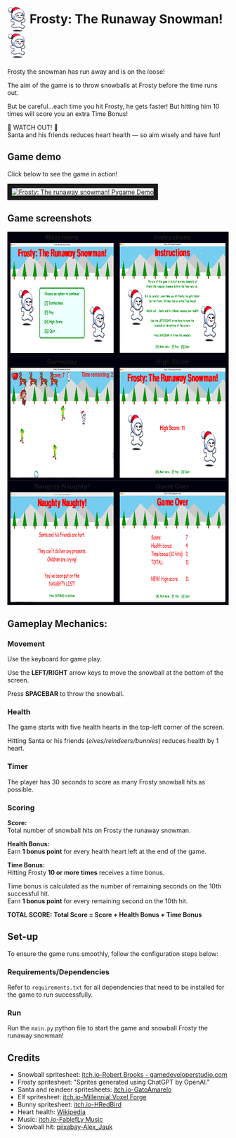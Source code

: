 
# <img src="assets/images/game_play_imgs/frosty.png" alt="Frosty on the right" width="44" height="60" style="vertical-align: middle; margin-bottom: 0px;"> Frosty: The Runaway Snowman!   <img src="assets/images/game_play_imgs/frosty.png" alt="Frosty on the right" width="44" height="60" style="vertical-align: middle; margin-bottom: 0px;">

Frosty the snowman has run away and is on the loose!

The aim of the game is to throw snowballs at Frosty before the time runs out.

But be careful...each time you hit Frosty, he gets faster! But hitting him 10 times will score you an extra Time Bonus!

👀 WATCH OUT! 👀 \
Santa and his friends reduces heart health — so aim wisely and have fun!

## Game demo

Click below to see the game in action!

<a href="https://www.youtube.com/watch?v=q5vUsj5pjaY
" target="_blank"><img src="http://img.youtube.com/vi/q5vUsj5pjaY/0.jpg"
alt="Frosty: The runaway snowman! Pygame Demo" width="440" height="360" border="10" /></a>

## Game screenshots

<table bgcolor="#00000F">
    <tbody>
        <tr>	
            <th>Main menu</th>
            <th>Instructions</th></tr>
        <tr>         
            <td><img src="assets/images/readme_imgs/main_menu_img.png" alt="Frosty: The runaway snowman! Main menu" width="400" height="250"></td>
            <td><img src="assets/images/readme_imgs/instruction_screen_img.png" alt="Frosty: The runaway snowman! Instructions" width="400" height="250"></td></tr>
        <tr>	
            <th>Gameplay</th>
            <th>High Score</th></tr>
        <tr>         
            <td><img src="assets/images/readme_imgs/game_play_img.png" alt="Frosty: The runaway snowman! Gameplay" width="400" height="250"></td>
            <td><img src="assets/images/readme_imgs/high_score_img.png" alt="Frosty: The runaway snowman! High Score" width="400" height="250"></td></tr>
        <tr>
            <th>Naughty Naughty!</th>
            <th>Game Over</th></tr>            
        <tr>
            <td><img src="assets/images/readme_imgs/naughty_screen_img.png" alt="Frosty: The runaway snowman! Naughty Naughty screen" width="400" height="250"></td>
            <td><img src="assets/images/readme_imgs/game_over_img.png" alt="Frosty: The runaway snowman! Game Over" width="400" height="250"></td></tr>
</tbody></table>

## Gameplay Mechanics:

### Movement

Use the keyboard for game play.

Use the **LEFT/RIGHT** arrow keys to move the snowball at the bottom of the screen.

Press **SPACEBAR** to throw the snowball.

### Health

The game starts with five health hearts in the top-left corner of the screen.

Hitting Santa or his friends (_elves/reindeers/bunnies_) reduces health by 1 heart.

### Timer

The player has 30 seconds to score as many Frosty snowball hits as possible.

### Scoring

**Score:**\
Total number of snowball hits on Frosty the runaway snowman.

**Health Bonus:**\
Earn **1 bonus point** for every health heart left at the end of the game.

**Time Bonus:**\
Hitting Frosty **10 or more times** receives a time bonus.

Time bonus is calculated as the number of remaining seconds on the 10th successful hit.\
Earn **1 bonus point** for every remaining second on the 10th hit.

**TOTAL SCORE:**
**Total Score = Score + Health Bonus + Time Bonus**

## Set-up

To ensure the game runs smoothly, follow the configuration steps below:

### Requirements/Dependencies

Refer to `requirements.txt` for all dependencies that need to be installed for the game to run successfully.

### Run

Run the `main.py` python file to start the game and snowball Frosty the runaway snowman!

## Credits

- Snowball spritesheet: [itch.io-Robert Brooks - gamedeveloperstudio.com](https://gamedeveloperstudio.itch.io/snowball)
- Frosty spritesheet:  "Sprites generated using ChatGPT by OpenAI."
- Santa and reindeer spritesheets: [itch.io-GatoAmarelo](https://gatoamarelo.itch.io/characters-for-christmas)
- Elf spritesheet: [itch.io-Millennial Voxel Forge](https://millennial-voxel-forge.itch.io/elf-hero)
- Bunny spritesheet: [itch.io-HRedBird](https://hredbird.itch.io/bunny-sprite-sheet)
- Heart health: [Wikipedia](https://en.m.wikipedia.org/wiki/File:Heart_left-highlight_jon_01.svg)
- Music: [itch.io-FablefLy Music](https://fablefly-music.itch.io/its-snowtime)
- Snowball
  hit: [piixabay-Alex_Jauk](https://pixabay.com/users/alex_jauk-16800354/?utm_source=link-attribution&utm_medium=referral&utm_campaign=music&utm_content=279699)